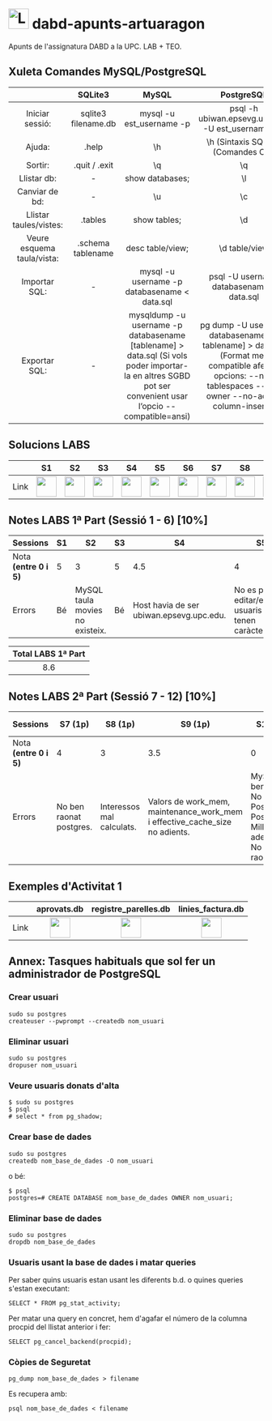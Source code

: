 # <img src="https://github.com/artHub-j/dabd-apunts-artuaragon/assets/92806890/bd0f85c2-26ab-488e-98e3-cce94a095788" alt="Logo_UPC svg" width="40" height="40"> dabd-apunts-artuaragon
Apunts de l'assignatura DABD a la UPC. LAB + TEO.

## Xuleta Comandes MySQL/PostgreSQL

|                            |       SQLite3       |                                                                           MySQL                                                                           |                                                                         PostgreSQL                                                                        |
|:--------------------------:|:-------------------:|:---------------------------------------------------------------------------------------------------------------------------------------------------------:|:---------------------------------------------------------------------------------------------------------------------------------------------------------:|
| Iniciar sessió:            | sqlite3 filename.db | mysql -u est_username -p                                                                                                                                  | psql -h ubiwan.epsevg.upc.edu -U est_username -W                                                                                                          |
| Ajuda:                     | .help               | \h                                                                                                                                                        | \h (Sintaxis SQL) i \? (Comandes CLI)                                                                                                                     |
| Sortir:                    | .quit / .exit       | \q                                                                                                                                                        | \q                                                                                                                                                        |
| Llistar db:                | -                   | show databases;                                                                                                                                           | \l                                                                                                                                                        |
| Canviar de bd:             | -                   | \u                                                                                                                                                        | \c                                                                                                                                                        |
| Llistar taules/vistes:     | .tables             | show tables;                                                                                                                                              | \d                                                                                                                                                        |
| Veure esquema taula/vista: | .schema tablename   | desc table/view;                                                                                                                                          | \d table/view                                                                                                                                             |
| Importar SQL:              | -                   | mysql -u username -p databasename < data.sql                                                                                                              | psql -U username databasename < data.sql                                                                                                                  |
| Exportar SQL:              | -                   | mysqldump -u username -p databasename [tablename] > data.sql (Si vols poder importar-la en altres SGBD pot ser convenient usar l’opcio --compatible=ansi) | pg dump -U username databasename [-t tablename] > data.sql (Format mes compatible afegint opcions: --no-tablespaces --no-owner --no-acl --column-inserts) |

## Solucions LABS

|    |S1|S2|S3|S4|S5|S6|S7|S8|S9|S10|S11|S12|
|----|--|--|--|--|--|--|--|--|--|--|--|--|
|Link|[<img src="https://github.com/artHub-j/dabd-apunts-artuaragon/assets/92806890/771e2532-56fb-4ee6-ae5c-5795eb752acd" width="40" height="40">](https://github.com/artHub-j/dabd-apunts-artuaragon/blob/main/LABS/Sessio%201/s1-apunts.md)|[<img src="https://github.com/artHub-j/dabd-apunts-artuaragon/assets/92806890/771e2532-56fb-4ee6-ae5c-5795eb752acd" width="40" height="40">](https://github.com/artHub-j/dabd-apunts-artuaragon/blob/main/LABS/Sessio%202/s2-apunts.md)|[<img src="https://github.com/artHub-j/dabd-apunts-artuaragon/assets/92806890/771e2532-56fb-4ee6-ae5c-5795eb752acd" width="40" height="40">](https://github.com/artHub-j/dabd-apunts-artuaragon/blob/main/LABS/Sessio%203/s3-apunts.md)|[<img src="https://github.com/artHub-j/dabd-apunts-artuaragon/assets/92806890/771e2532-56fb-4ee6-ae5c-5795eb752acd" width="40" height="40">](https://github.com/artHub-j/dabd-apunts-artuaragon/blob/main/LABS/Sessio%204/s4-apunts.md)|[<img src="https://github.com/artHub-j/dabd-apunts-artuaragon/assets/92806890/771e2532-56fb-4ee6-ae5c-5795eb752acd" width="40" height="40">](https://github.com/artHub-j/dabd-apunts-artuaragon/blob/main/LABS/Sessio%205/s5-apunts.md)|[<img src="https://github.com/artHub-j/dabd-apunts-artuaragon/assets/92806890/771e2532-56fb-4ee6-ae5c-5795eb752acd" width="40" height="40">](https://github.com/artHub-j/dabd-apunts-artuaragon/blob/main/LABS/Sessio%206/s6-apunts.md)|[<img src="https://github.com/artHub-j/dabd-apunts-artuaragon/assets/92806890/771e2532-56fb-4ee6-ae5c-5795eb752acd" width="40" height="40">](https://github.com/artHub-j/dabd-apunts-artuaragon/blob/main/LABS/Sessio%207/s7-apunts.md)|[<img src="https://github.com/artHub-j/dabd-apunts-artuaragon/assets/92806890/771e2532-56fb-4ee6-ae5c-5795eb752acd" width="40" height="40">](https://github.com/artHub-j/dabd-apunts-artuaragon/blob/main/LABS/Sessio%208/s8-apunts.md)|[<img src="https://github.com/artHub-j/dabd-apunts-artuaragon/assets/92806890/771e2532-56fb-4ee6-ae5c-5795eb752acd" width="40" height="40">](https://github.com/artHub-j/dabd-apunts-artuaragon/blob/main/LABS/Sessio%209/s9-apunts.md)|[<img src="https://github.com/artHub-j/dabd-apunts-artuaragon/assets/92806890/771e2532-56fb-4ee6-ae5c-5795eb752acd" width="40" height="40">](https://github.com/artHub-j/dabd-apunts-artuaragon/blob/main/LABS/Sessio%2010/s10-apunts.md)|[<img src="https://github.com/artHub-j/dabd-apunts-artuaragon/assets/92806890/771e2532-56fb-4ee6-ae5c-5795eb752acd" width="40" height="40">](https://github.com/artHub-j/dabd-apunts-artuaragon/blob/main/LABS/Sessio%2011/s11-apunts.md)|[<img src="https://github.com/artHub-j/dabd-apunts-artuaragon/assets/92806890/771e2532-56fb-4ee6-ae5c-5795eb752acd" width="40" height="40">](https://github.com/artHub-j/dabd-apunts-artuaragon/blob/main/LABS/Sessio%2012/s12-apunts.md)|

## Notes LABS 1ª Part (Sessió 1 - 6) [10%]

| Sessions           |S1| S2                               | S3 | S4 | S5 | S6 |
|--------------------|--|----------------------------------|----|----|----|----|
| Nota <b>(entre 0 i 5)</b> |5 |3                                | 5  | 4.5  | 4  | 5  |
| Errors             |Bé|MySQL taula movies no existeix.  | Bé | Host havia de ser ubiwan.epsevg.upc.edu. | No es poden editar/eliminar usuaris que tenen caràcter ".   | Bé |

|Total LABS 1ª Part|
|:---:|
|8.6|

## Notes LABS 2ª Part (Sessió 7 - 12) [10%]

| Sessions           |S7 (1p) |S8 (1p) |S9 (1p) |S10 (1p) |S11 (3p) |S12 (3p) |
|--------------------|--|--|--|---|---|---|
| Nota <b>(entre 0 i 5)</b> | 4 | 3 | 3.5 | 0 | 5 | - |
| Errors             | No ben raonat postgres. |  Interessos mal calculats. |Valors de work_mem,  maintenance_work_mem i effective_cache_size no adients. |  MySQL No ben raonat, No logs Postgres, PostgreSQL Millora no adequada, No ben raonat | Bé | - |

## Exemples d'Activitat 1

|    |aprovats.db|registre_parelles.db|linies_factura.db|
|----|:---------:|:------------------:|:---------------:|
|Link|[<img src="https://github.com/artHub-j/dabd-apunts-artuaragon/assets/92806890/771e2532-56fb-4ee6-ae5c-5795eb752acd" width="40" height="40">](https://github.com/artHub-j/dabd-apunts-artuaragon/blob/main/Exemples%20Activitat%201/Activitat1-apunts-aprovats.md)|[<img src="https://github.com/artHub-j/dabd-apunts-artuaragon/assets/92806890/771e2532-56fb-4ee6-ae5c-5795eb752acd" width="40" height="40">](https://github.com/artHub-j/dabd-apunts-artuaragon/blob/main/Exemples%20Activitat%201/Activitat1-apunts-registre_parelles.md)|[<img src="https://github.com/artHub-j/dabd-apunts-artuaragon/assets/92806890/771e2532-56fb-4ee6-ae5c-5795eb752acd" width="40" height="40">](https://github.com/artHub-j/dabd-apunts-artuaragon/blob/main/Exemples%20Activitat%201/Activitat1-apunts-linies_factura.md)|

<!--
## Directory Tree

- <img src="https://github.com/artHub-j/dabd-apunts-artuaragon/assets/92806890/1dc870d5-fb16-43e4-97e9-9b5873051af9" width="15" alt="folder"> dabd-apunts-artuaragon/
  - ├── <img src="https://github.com/artHub-j/dabd-apunts-artuaragon/assets/92806890/1dc870d5-fb16-43e4-97e9-9b5873051af9" width="15" alt="folder"> Exemples Activitat 1/
    - ├── Activitat1-apunts-aprovats.md
    - ├── Activitat1-apunts-linies_factura.md
    - ├── Activitat1-apunts-registre_parelles.md
    - ├── aprovats1.txt
    - ├── aprovats2.txt
    - ├── aprovats3.txt
    - ├── aprovats.db
    - ├── linies_factura.db
    - ├── linies_factura_v1.txt
    - ├── linies_factura_v2.txt
    - ├── registre_parelles.db
    - ├── registre_parelles_v1.txt
    - └── registre_parelles_v2.txt
  - ├── <img src="https://github.com/artHub-j/dabd-apunts-artuaragon/assets/92806890/1dc870d5-fb16-43e4-97e9-9b5873051af9" width="15" alt="folder"> LABS/
    - ├── <img src="https://github.com/artHub-j/dabd-apunts-artuaragon/assets/92806890/1dc870d5-fb16-43e4-97e9-9b5873051af9" width="15" alt="folder"> Sessio 1/
      - ├── <img src="https://github.com/artHub-j/dabd-apunts-artuaragon/assets/92806890/1dc870d5-fb16-43e4-97e9-9b5873051af9" width="15" alt="folder"> 01set_theory/
        - ├── set_theory.db
        - ├── set_theory.sql
        - └── set_theory.txt
      - └── s1-apunts.md
    - ├── <img src="https://github.com/artHub-j/dabd-apunts-artuaragon/assets/92806890/1dc870d5-fb16-43e4-97e9-9b5873051af9" width="15" alt="folder"> Sessio 10/
      - └── s10-apunts.md
      - ├── <img src="https://github.com/artHub-j/dabd-apunts-artuaragon/assets/92806890/1dc870d5-fb16-43e4-97e9-9b5873051af9" width="15" alt="folder"> Sessio 11/
        - ├── <img src="https://github.com/artHub-j/dabd-apunts-artuaragon/assets/92806890/1dc870d5-fb16-43e4-97e9-9b5873051af9" width="15" alt="folder"> 11mongodb/
        - └── users_mongodb.py
      - └── s11-apunts.md
    - ├── <img src="https://github.com/artHub-j/dabd-apunts-artuaragon/assets/92806890/1dc870d5-fb16-43e4-97e9-9b5873051af9" width="15" alt="folder"> Sessio 12/
        - ├── <img src="https://github.com/artHub-j/dabd-apunts-artuaragon/assets/92806890/1dc870d5-fb16-43e4-97e9-9b5873051af9" width="15" alt="folder"> 12firestore/
        - ├── users_firestore.py
        - └── users_firestore_username_identifier.py
      - └── s12-apunts.md
    - ├── <img src="https://github.com/artHub-j/dabd-apunts-artuaragon/assets/92806890/1dc870d5-fb16-43e4-97e9-9b5873051af9" width="15" alt="folder"> Sessio 2/
        - ├── <img src="https://github.com/artHub-j/dabd-apunts-artuaragon/assets/92806890/1dc870d5-fb16-43e4-97e9-9b5873051af9" width="15" alt="folder"> 02accounts/
          - ├── accounts1.db
          - ├── accounts2.db
          - ├── accounts2.txt
          - ├── accounts.sql
          - └── accounts.txt
        - └── s2-apunts.md
    - ├── <img src="https://github.com/artHub-j/dabd-apunts-artuaragon/assets/92806890/1dc870d5-fb16-43e4-97e9-9b5873051af9" width="15" alt="folder"> Sessio 3/
        - ├── <img src="https://github.com/artHub-j/dabd-apunts-artuaragon/assets/92806890/1dc870d5-fb16-43e4-97e9-9b5873051af9" width="15" alt="folder"> 03claus_foranees/
          - └── maqfact_foreign_keys.sql
        - └── s3-apunts.md
    - ├── <img src="https://github.com/artHub-j/dabd-apunts-artuaragon/assets/92806890/1dc870d5-fb16-43e4-97e9-9b5873051af9" width="15" alt="folder"> Sessio 4/
        - ├── <img src="https://github.com/artHub-j/dabd-apunts-artuaragon/assets/92806890/1dc870d5-fb16-43e4-97e9-9b5873051af9" width="15" alt="folder"> 04python_sqlinjection/
          - ├── users_sqlite_inj.py
          - └── users_sqlite_no_inj.py
          - ├── prova.db
      - ├── s4-apunts.md
      - ├── sqlite3
      - ├── users.db
      - ├── users_mysql.py
      - └── users_postgres.py
    - ├── <img src="https://github.com/artHub-j/dabd-apunts-artuaragon/assets/92806890/1dc870d5-fb16-43e4-97e9-9b5873051af9" width="15" alt="folder"> Sessio 5/
        - ├── <img src="https://github.com/artHub-j/dabd-apunts-artuaragon/assets/92806890/1dc870d5-fb16-43e4-97e9-9b5873051af9" width="15" alt="folder"> 05mysql_php/
        - ├── add_users.html
        - ├── add_users.php
      - ├── <img src="https://github.com/artHub-j/dabd-apunts-artuaragon/assets/92806890/1dc870d5-fb16-43e4-97e9-9b5873051af9" width="15" alt="folder"> crud-php-mysql-artuaragon/
        - ├── add_edit.php
        - ├── b_drop.png
        - ├── b_edit.png
        - ├── config.php
        - ├── delete.php
        - └── index.php
      - ├── <img src="https://github.com/artHub-j/dabd-apunts-artuaragon/assets/92806890/1dc870d5-fb16-43e4-97e9-9b5873051af9" width="15" alt="folder"> crud-php-mysql-simple-inicial/
        - ├── add_edit.php
        - ├── b_drop.png
        - ├── b_edit.png
        - ├── config.php
        - └── index.php
        - ├── list_users.html
        - ├── list_users.php
        - ├── users.html
        - └── users.php
      - └── s5-apunts.md
    - ├── <img src="https://github.com/artHub-j/dabd-apunts-artuaragon/assets/92806890/1dc870d5-fb16-43e4-97e9-9b5873051af9" width="15" alt="folder"> Sessio 6/
      - └── s6-apunts.md
    - ├── <img src="https://github.com/artHub-j/dabd-apunts-artuaragon/assets/92806890/1dc870d5-fb16-43e4-97e9-9b5873051af9" width="15" alt="folder"> Sessio 7/
      - ├── <img src="https://github.com/artHub-j/dabd-apunts-artuaragon/assets/92806890/1dc870d5-fb16-43e4-97e9-9b5873051af9" width="15" alt="folder"> 07indexs/
        - ├── bigger.py
        - └── consulta_bigger.py
      - └── s7-apunts.md
    - ├── <img src="https://github.com/artHub-j/dabd-apunts-artuaragon/assets/92806890/1dc870d5-fb16-43e4-97e9-9b5873051af9" width="15" alt="folder"> Sessio 8/
      - ├── <img src="https://github.com/artHub-j/dabd-apunts-artuaragon/assets/92806890/1dc870d5-fb16-43e4-97e9-9b5873051af9" width="15" alt="folder"> 08transactions_triggers/
        - └── transaccions.py
      - └── s8-apunts.md
    - └── <img src="https://github.com/artHub-j/dabd-apunts-artuaragon/assets/92806890/1dc870d5-fb16-43e4-97e9-9b5873051af9" width="15" alt="folder"> Sessio 9/
        - ├── <img src="https://github.com/artHub-j/dabd-apunts-artuaragon/assets/92806890/1dc870d5-fb16-43e4-97e9-9b5873051af9" width="15" alt="folder"> 09postgresql/
        - └── bigger.sql
      - └── s9-apunts.md
  - ├── Practiques (Sessions 1, 2, 3 i 4).pdf
  - ├── README.md
  - └── <img src="https://github.com/artHub-j/dabd-apunts-artuaragon/assets/92806890/1dc870d5-fb16-43e4-97e9-9b5873051af9" width="15" alt="folder"> TEO/
-->

## Annex: Tasques habituals que sol fer un administrador de PostgreSQL

### Crear usuari
```
sudo su postgres
createuser --pwprompt --createdb nom_usuari
```
### Eliminar usuari
```
sudo su postgres
dropuser nom_usuari
```
### Veure usuaris donats d'alta
```
$ sudo su postgres
$ psql
# select * from pg_shadow;
```
### Crear base de dades
```
sudo su postgres
createdb nom_base_de_dades -O nom_usuari
```
o bé:
```
$ psql
postgres=# CREATE DATABASE nom_base_de_dades OWNER nom_usuari;
```
### Eliminar base de dades
```
sudo su postgres
dropdb nom_base_de_dades
```
### Usuaris usant la base de dades i matar queries
Per saber quins usuaris estan usant les diferents b.d. o quines queries s'estan executant:
```
SELECT * FROM pg_stat_activity;
```
Per matar una query en concret, hem d'agafar el número de la columna procpid del llistat anterior i fer:
```
SELECT pg_cancel_backend(procpid);
```
### Còpies de Seguretat
```
pg_dump nom_base_de_dades > filename
```
Es recupera amb:
```
psql nom_base_de_dades < filename
```
